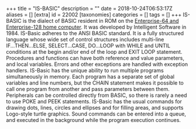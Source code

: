 +++
title = "IS-BASIC"
description = ""
date = 2018-10-24T06:53:17Z
aliases = []
[extra]
id = 22002
[taxonomies]
categories = []
tags = []
+++
IS-BASIC is the dialect of BASIC resident in ROM on the [Enterprise-64 and Enterprise-128 home computer](https://en.wikipedia.org/wiki/Enterprise_(computer)). It was developed by Intelligent Software in 1984.
IS-Basic adheres to the ANSI BASIC standard. It is a fully structured language whose wide set of control structures includes multi-line IF...THEN...ELSE, SELECT...CASE, DO...LOOP with WHILE and UNTIL conditions at the begin and/or end of the loop and EXIT LOOP statement. Procedures and functions can have both reference and value parameters, and local variables. Errors and other exceptions are handled with exception handlers.
IS-Basic has the unique ability to run multiple programs simultaneously in memory. Each program has a separate set of global variables and line numbers, but the CHAIN statement makes it possible to call one program from another and pass parameters between them. Peripherals can be controlled directly from BASIC, so there is rarely a need to use POKE and PEEK statements. IS-Basic has the usual commands for drawing dots, lines, circles and ellipses and for filling areas, and supports Logo-style turtle graphics. Sound commands can be entered into a queue, and executed in the background while the program execution continues.
